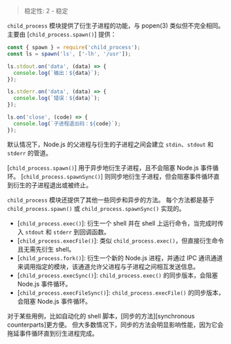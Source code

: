 
<!--introduced_in=v0.10.0-->
<!--lint disable maximum-line-length-->

> 稳定性: 2 - 稳定

`child_process` 模块提供了衍生子进程的功能，与 popen(3) 类似但不完全相同。
主要由 [`child_process.spawn()`] 提供：

```js
const { spawn } = require('child_process');
const ls = spawn('ls', ['-lh', '/usr']);

ls.stdout.on('data', (data) => {
  console.log(`输出：${data}`);
});

ls.stderr.on('data', (data) => {
  console.log(`错误：${data}`);
});

ls.on('close', (code) => {
  console.log(`子进程退出码：${code}`);
});
```

默认情况下，Node.js 的父进程与衍生的子进程之间会建立 `stdin`、`stdout` 和 `stderr` 的管道。

[`child_process.spawn()`] 用于异步地衍生子进程，且不会阻塞 Node.js 事件循环。
[`child_process.spawnSync()`] 则同步地衍生子进程，但会阻塞事件循环直到衍生的子进程退出或被终止。

`child_process` 模块还提供了其他一些同步和异步的方法。
每个方法都是基于 `child_process.spawn()` 或 `child_process.spawnSync()` 实现的。

  * [`child_process.exec()`]: 衍生一个 shell 并在 shell 上运行命令，当完成时传入 `stdout` 和 `stderr` 到回调函数。
  * [`child_process.execFile()`]: 类似 `child_process.exec()`，但直接衍生命令且无需先衍生 shell。
  * [`child_process.fork()`]: 衍生一个新的 Node.js 进程，并通过 IPC 通讯通道来调用指定的模块，该通道允许父进程与子进程之间相互发送信息。
  * [`child_process.execSync()`]: `child_process.exec()` 的同步版本，会阻塞 Node.js 事件循环。
  * [`child_process.execFileSync()`]: `child_process.execFile()` 的同步版本，会阻塞 Node.js 事件循环。

对于某些用例，比如自动化的 shell 脚本，[同步的方法][synchronous counterparts]更方便。
但大多数情况下，同步的方法会明显影响性能，因为它会拖延事件循环直到衍生进程完成。



